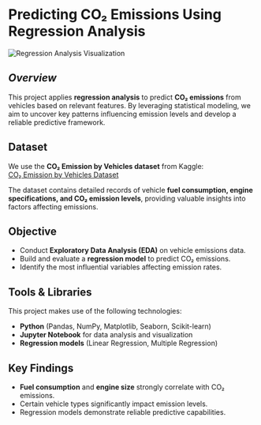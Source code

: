 # **Predicting CO₂ Emissions Using Regression Analysis**  

![Regression Analysis Visualization](https://github.com/aadilchavhan/vehicle-emissions-regression/blob/main/CO%E2%82%82%20Emissions.png)

## ***Overview***
This project applies **regression analysis** to predict **CO₂ emissions** from vehicles based on relevant features. By leveraging statistical modeling, we aim to uncover key patterns influencing emission levels and develop a reliable predictive framework.  

## **Dataset**  
We use the **CO₂ Emission by Vehicles dataset** from Kaggle:  
[CO₂ Emission by Vehicles Dataset](https://www.kaggle.com/datasets/debajyotipodder/co2-emission-by-vehicles/data)  

The dataset contains detailed records of vehicle **fuel consumption, engine specifications, and CO₂ emission levels**, providing valuable insights into factors affecting emissions.  

## **Objective**  
- Conduct **Exploratory Data Analysis (EDA)** on vehicle emissions data.  
- Build and evaluate a **regression model** to predict CO₂ emissions.  
- Identify the most influential variables affecting emission rates.  

## **Tools & Libraries**  
This project makes use of the following technologies:  
- **Python** (Pandas, NumPy, Matplotlib, Seaborn, Scikit-learn)  
- **Jupyter Notebook** for data analysis and visualization  
- **Regression models** (Linear Regression, Multiple Regression)  

## **Key Findings**  
- **Fuel consumption** and **engine size** strongly correlate with CO₂ emissions.  
- Certain vehicle types significantly impact emission levels.  
- Regression models demonstrate reliable predictive capabilities.
